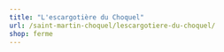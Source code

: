 ```yaml
---
title: "L'escargotière du Choquel"
url: /saint-martin-choquel/lescargotiere-du-choquel/
shop: ferme
---
```

